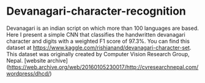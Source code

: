 # Devanagari-character-recognition
Devanagari is an indian script on which more than 100 languages are based. Here I present a simple CNN that classifies the handwritten devanagari character and digits with a weighted F1 score of 97.3%.
You can find this dataset at https://www.kaggle.com/rishianand/devanagari-character-set.
This dataset was originally created by Computer Vision Research Group, Nepal. [website archive] (https://web.archive.org/web/20160105230017/http://cvresearchnepal.com/wordpress/dhcd/)

